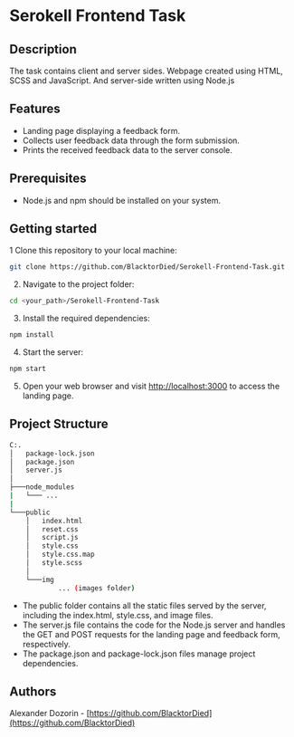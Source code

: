 # Serokell Frontend Task
## Description
The task contains client and server sides. Webpage created using HTML, SCSS and JavaScript. And server-side written using Node.js

## Features

- Landing page displaying a feedback form.
- Collects user feedback data through the form submission.
- Prints the received feedback data to the server console.

## Prerequisites

- Node.js and npm should be installed on your system.

## Getting started

1 Clone this repository to your local machine:
```bash
git clone https://github.com/BlacktorDied/Serokell-Frontend-Task.git
```

2. Navigate to the project folder: 
```bash
cd <your_path>/Serokell-Frontend-Task
```

3. Install the required dependencies:
```bash
npm install
```

4. Start the server:
```bash
npm start
```

5. Open your web browser and visit [http://localhost:3000](http://localhost:3000) to access the landing page.

## Project Structure
```bash
C:.
│   package-lock.json
│   package.json
│   server.js
│
├───node_modules
|   └─── ...
|
└───public
    │   index.html
    │   reset.css
    │   script.js
    │   style.css
    │   style.css.map
    │   style.scss
    │
    └───img
            ... (images folder)
```

- The public folder contains all the static files served by the server, including the index.html, style.css, and image files.
- The server.js file contains the code for the Node.js server and handles the GET and POST requests for the landing page and feedback form, respectively.
- The package.json and package-lock.json files manage project dependencies.

## Authors
Alexander Dozorin - [https://github.com/BlacktorDied](https://github.com/BlacktorDied)
